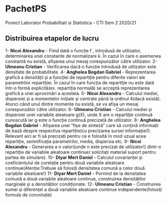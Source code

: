 # PachetPS
Proiect Laborator Probabilitati si Statistica - CTI Sem 2 2020/21

## Distribuirea etapelor de lucru

1- **Nicoi Alexandru** - Fiind dată o funcție f , introdusă de utilizator, determinarea unei constante de 
normalizare k. Ȋn cazul ȋn care o asemenea constantă nu există, afișarea unui mesaj 
corespunzător către utilizator.
2- **Ulmeanu Cristian** - Verificarea dacă o funcție introdusă de utilizator este densitate de probabilitate. 
4- **Anghelea Bogdan Gabriel** - Reprezentarea grafică a densității și a funcției de repartiție pentru diferite valori ale 
parametrilor repartiției. Ȋn cazul ȋn care funcția de repartiție nu este dată ȋntr-o formă 
explicită(ex. repartiția normală) se acceptă reprezentarea grafică a unei aproximări a 
acesteia.
5- **Nicoi Alexandru** - Calculul mediei, dispersiei și a momentelor inițiale și centrate pȃnă la ordinul 4(dacă 
există). Atunci cȃnd unul dintre momente nu există, se va afișa un mesaj 
corespunzător către utilizator.
6- **Ulmeanu Cristian** - Calculul mediei și dispersiei unei variabile aleatoare g(X), unde X are o repartiție 
continuă cunoscută iar g este o funcție continuă precizată de utilizator.
8- **Anghelea Bogdan Gabriel** - Afișarea unei “fișe de sinteză” care să conțină informații de bază despre respectiva 
repartiție(cu precizarea sursei informației!). Relevant aici ar fi să precizați pentru ce e 
folosită ȋn mod uzual acea repartiție, semnificația parametrilor, media, dispersia etc.
9- **Nicoi Alexandru** - Generarea a n valori(unde n este precizat de utilizator!) dintr-o repartiție de variabile 
aleatoare continue( solicitați material suport pentru partea de simulare).
10- **Diyar Mert Daniel** - Calculul covarianței și coeficientului de corelație pentru două variabile aleatoare 
continue(Atenție:Trebuie să folosiți densitatea comună a celor două variabile 
aleatoare!)
11- **Diyar Mert Daniel** - Pornind de la densitatea comună a două variabile aleatoare continue, construirea 
densităților marginale și a densităților condiționate.
12- **Ulmeanu Cristian** - Construirea sumei și diferenței a două variabile aleatoare continue 
independente(folosiți formula de convoluție)
